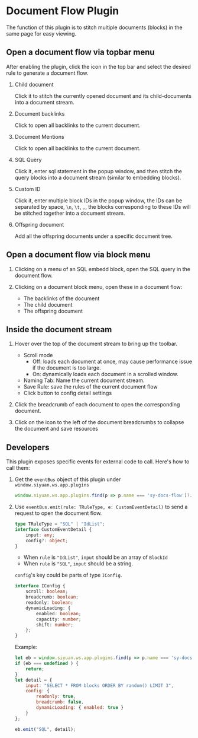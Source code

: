 # Document Flow Plugin

The function of this plugin is to stitch multiple documents (blocks) in the same page for easy viewing.

## Open a document flow via topbar menu

After enabling the plugin, click the icon in the top bar and select the desired rule to generate a document flow.

1. Child document

    Click it to stitch the currently opened document and its child-documents into a document stream.

2. Document backlinks

    Click to open all backlinks to the current document.

3. Document Mentions

    Click to open all backlinks to the current document.

4. SQL Query

    Click it, enter sql statement in the popup window, and then stitch the query blocks into a document stream (similar to embedding blocks).

5. Custom ID

    Click it, enter multiple block IDs in the popup window, the IDs can be separated by space, `\n`, `\t`, `,`, the blocks corresponding to these IDs will be stitched together into a document stream.

6. Offspring document

    Add all the offspring documents under a specific document tree.

## Open a document flow via block menu

1. Clicking on a menu of an SQL embedd block, open the SQL query in the document flow.

2. Clicking on a document block menu, open these in a document flow:

    - The backlinks of the document
    - The child document
    - The offspring document

## Inside the document stream

1. Hover over the top of the document stream to bring up the toolbar.

    - Scroll mode
        - Off: loads each document at once, may cause performance issue if the document is too large.
        - On: dynamically loads each document in a scrolled window.
    - Naming Tab: Name the current document stream.
    - Save Rule: save the rules of the current document flow
    - Click button to config detail settings

2. Click the breadcrumb of each document to open the corresponding document.

3. Click on the icon to the left of the document breadcrumbs to collapse the document and save resources

## Developers

This plugin exposes specific events for external code to call. Here's how to call them:

1. Get the `eventBus` object of this plugin under `window.siyuan.ws.app.plugins`

   ```js
   window.siyuan.ws.app.plugins.find(p => p.name === 'sy-docs-flow')?.eventBus
   ```

2. Use `eventBus.emit(rule: TRuleType, e: CustomEventDetail)` to send a request to open the document flow.

   ```ts
   type TRuleType = "SQL" | "IdList";
   interface CustomEventDetail {
       input: any;
       config?: object;
   }
   ```

   - When `rule` is `"IdList"`, `input` should be an array of `BlockId`
   - When `rule` is `"SQL"`, `input` should be a string.

    `config`'s key could be parts of type `IConfig`.

    ```ts
    interface IConfig {
        scroll: boolean;
        breadcrumb: boolean;
        readonly: boolean;
        dynamicLoading: {
            enabled: boolean;
            capacity: number;
            shift: number;
        };
    }
    ```

    Example:
    ```js
    let eb = window.siyuan.ws.app.plugins.find(p => p.name === 'sy-docs-flow')?.eventBus;
    if (eb === undefined ) {
        return;
    }
    let detail = {
        input: "SELECT * FROM blocks ORDER BY random() LIMIT 3",
        config: {
            readonly: true,
            breadcrumb: false,
            dynamicLoading: { enabled: true }
        }
    };

    eb.emit("SQL", detail);
    ```
